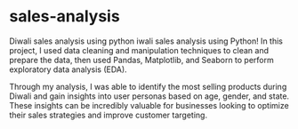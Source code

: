 # sales-analysis
Diwali sales analysis using python
iwali sales analysis using Python! In this project, I used data cleaning and manipulation techniques to clean and prepare the data, then used Pandas, Matplotlib, and Seaborn to perform exploratory data analysis (EDA).

Through my analysis, I was able to identify the most selling products during Diwali and gain insights into user personas based on age, gender, and state. These insights can be incredibly valuable for businesses looking to optimize their sales strategies and improve customer targeting.
